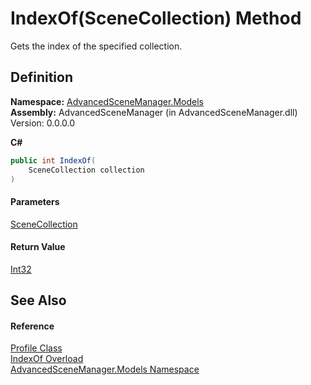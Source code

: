 # IndexOf(SceneCollection) Method

Gets the index of the specified collection.

## Definition

**Namespace:** [AdvancedSceneManager.Models](N_AdvancedSceneManager_Models.md)\
**Assembly:** AdvancedSceneManager (in AdvancedSceneManager.dll) Version: 0.0.0.0

**C#**

```c#
public int IndexOf(
	SceneCollection collection
)
```

#### Parameters

&#x20; [SceneCollection](T_AdvancedSceneManager_Models_SceneCollection.md)&#x20;

#### Return Value

[Int32](https://learn.microsoft.com/dotnet/api/system.int32)

## See Also

#### Reference

[Profile Class](T_AdvancedSceneManager_Models_Profile.md)\
[IndexOf Overload](Overload_AdvancedSceneManager_Models_Profile_IndexOf.md)\
[AdvancedSceneManager.Models Namespace](N_AdvancedSceneManager_Models.md)
